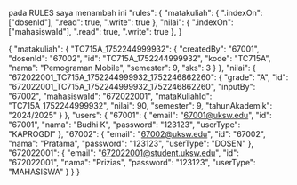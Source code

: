pada RULES saya menambah ini
"rules": {
    "matakuliah": {
      ".indexOn": ["dosenId"],
      ".read": true,
      ".write": true
    },
    "nilai": {
      ".indexOn": ["mahasiswaId"],
      ".read": true,
      ".write": true
    },
}

{
  "matakuliah": {
    "TC715A_1752244999932": {
      "createdBy": "67001",
      "dosenId": "67002",
      "id": "TC715A_1752244999932",
      "kode": "TC715A",
      "nama": "Pemograman Mobile",
      "semester": 9,
      "sks": 3
    }
  },
  "nilai": {
    "672022001_TC715A_1752244999932_1752246862260": {
      "grade": "A",
      "id": "672022001_TC715A_1752244999932_1752246862260",
      "inputBy": "67002",
      "mahasiswaId": "672022001",
      "mataKuliahId": "TC715A_1752244999932",
      "nilai": 90,
      "semester": 9,
      "tahunAkademik": "2024/2025"
    }
  },
  "users": {
    "67001": {
      "email": "67001@uksw.edu",
      "id": "67001",
      "nama": "Budhi K",
      "password": "123123",
      "userType": "KAPROGDI"
    },
    "67002": {
      "email": "67002@uksw.edu",
      "id": "67002",
      "nama": "Pratama",
      "password": "123123",
      "userType": "DOSEN"
    },
    "672022001": {
      "email": "672022001@student.uksw.edu",
      "id": "672022001",
      "nama": "Prizias",
      "password": "123123",
      "userType": "MAHASISWA"
    }
  }
}